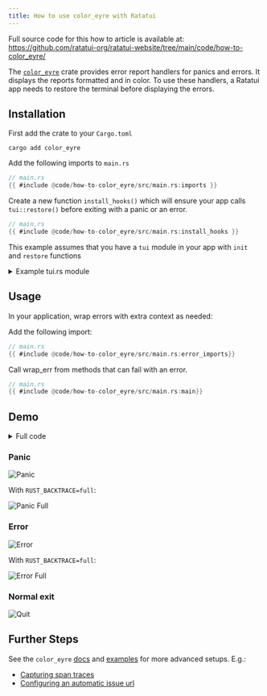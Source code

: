```yaml
---
title: How to use color_eyre with Ratatui
---
```


Full source code for this how to article is available at:
<https://github.com/ratatui-org/ratatui-website/tree/main/code/how-to-color_eyre/>

The [`color_eyre`] crate provides error report handlers for panics and errors. It displays the
reports formatted and in color. To use these handlers, a Ratatui app needs to restore the terminal
before displaying the errors.

## Installation

First add the crate to your `Cargo.toml`

```shell title="add color_eyre to Cargo.toml"
cargo add color_eyre
```

Add the following imports to `main.rs`

```rust
// main.rs
{{ #include @code/how-to-color_eyre/src/main.rs:imports }}
```

Create a new function `install_hooks()` which will ensure your app calls `tui::restore()` before
exiting with a panic or an error.

```rust
// main.rs
{{ #include @code/how-to-color_eyre/src/main.rs:install_hooks }}
```

This example assumes that you have a `tui` module in your app with `init` and `restore` functions

<details><summary>Example tui.rs module</summary>

```rust
// tui.rs
{{ #include @code/how-to-color_eyre/src/tui.rs }}
```

</details>

## Usage

In your application, wrap errors with extra context as needed:

Add the following import:

```rust
// main.rs
{{ #include @code/how-to-color_eyre/src/main.rs:error_imports}}
```

Call wrap_err from methods that can fail with an error.

```rust
// main.rs
{{ #include @code/how-to-color_eyre/src/main.rs:main}}
```

## Demo

<details><summary>Full code</summary>

```rust
// main.rs
{{ #include @code/how-to-color_eyre/src/main.rs }}
```

```rust
// tui.rs
{{ #include @code/how-to-color_eyre/src/tui.rs }}
```

</details>

### Panic

![Panic](./panic.png)

With `RUST_BACKTRACE=full`:

![Panic Full](./panic-full.png)

### Error

![Error](./error.png)

With `RUST_BACKTRACE=full`:

![Error Full](./error-full.png)

### Normal exit

![Quit](./quit.png)

## Further Steps

See the `color_eyre` [docs] and [examples] for more advanced setups. E.g.:

- [Capturing span traces](https://github.com/eyre-rs/color-eyre/blob/master/examples/usage.rs)
- [Configuring an automatic issue url](https://github.com/eyre-rs/color-eyre/blob/master/examples/github_issue.rs)

[`color_eyre`]: https://crates.io/crates/color-eyre
[docs]: https://github.com/eyre-rs/color-eyre/blob/master/examples/
[examples]: https://github.com/eyre-rs/color-eyre/blob/master/examples/
